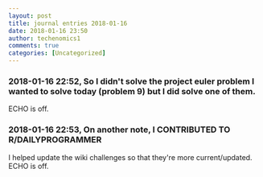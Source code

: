 ```yaml
---
layout: post
title: journal entries 2018-01-16
date: 2018-01-16 23:50
author: techenomics1
comments: true
categories: [Uncategorized]
---
```

### 2018-01-16 22:52, So I didn't solve the project euler problem I wanted to solve today (problem 9) but I did solve one of them.  
ECHO is off.
### 2018-01-16 22:53, On another note, I CONTRIBUTED TO R/DAILYPROGRAMMER  
I helped update the wiki challenges so that they're more current/updated. 
ECHO is off.
